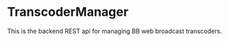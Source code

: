 TranscoderManager
=================

This is the backend REST api for managing BB web broadcast transcoders.